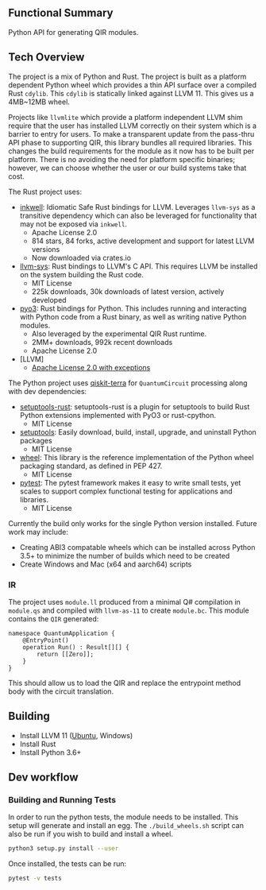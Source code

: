 ## Functional Summary

Python API for generating QIR modules.

## Tech Overview

The project is a mix of Python and Rust. The project is built as a platform dependent Python wheel which provides a thin API surface over a compiled Rust `cdylib`. This `cdylib` is statically linked against LLVM 11. This gives us a 4MB~12MB wheel.

Projects like `llvmlite` which provide a platform independent LLVM shim require that the user has installed LLVM correctly on their system which is a barrier to entry for users. 
To make a transparent update from the pass-thru API phase to supporting QIR, this library bundles all required libraries.
This changes the build requirements for the module as it now has to be built per platform. There is no avoiding the need for platform specific binaries; however, we can choose whether the user or our build systems take that cost.

The Rust project uses:
- [inkwell](https://github.com/TheDan64/inkwell): Idiomatic Safe Rust bindings for LLVM. Leverages `llvm-sys` as a transitive dependency which can also be leveraged for functionality that may not be exposed via `inkwell`.
  - Apache License 2.0
  - 814 stars, 84 forks, active development and support for latest LLVM versions
  - Now downloaded via crates.io
- [llvm-sys](https://crates.io/crates/llvm-sys): Rust bindings to LLVM's C API. This requires LLVM be installed on the system building the Rust code.
  - MIT License
  - 225k downloads, 30k downloads of latest version, actively developed
- [pyo3](https://crates.io/crates/pyo3): Rust bindings for Python. This includes running and interacting with Python code from a Rust binary, as well as writing native Python modules.
  - Also leveraged by the experimental QIR Rust runtime.
  - 2MM+ downloads, 992k recent downloads
  - Apache License 2.0
- [LLVM]
  - [Apache License 2.0 with exceptions](https://releases.llvm.org/11.0.0/LICENSE.TXT)

The Python project uses [qiskit-terra](https://pypi.org/project/qiskit-terra/) for `QuantumCircuit` processing along with dev dependencies:

- [setuptools-rust](https://pypi.org/project/setuptools-rust/): setuptools-rust is a plugin for setuptools to build Rust Python extensions implemented with PyO3 or rust-cpython.
  - MIT License
- [setuptools](https://pypi.org/project/setuptools/): Easily download, build, install, upgrade, and uninstall Python packages
  - MIT License
- [wheel](https://pypi.org/project/wheel/): This library is the reference implementation of the Python wheel packaging standard, as defined in PEP 427.
  - MIT License
- [pytest](https://pypi.org/project/pytest/): The pytest framework makes it easy to write small tests, yet scales to support complex functional testing for applications and libraries.
  - MIT License

Currently the build only works for the single Python version installed. Future work may include:
 - Creating ABI3 compatable wheels which can be installed across Python 3.5+ to minimize the number of builds which need to be created
 - Create Windows and Mac (x64 and aarch64) scripts

### IR

The project uses `module.ll` produced from a minimal Q# compilation in `module.qs` and compiled with `llvm-as-11` to create `module.bc`. This module contains the `QIR` generated:

```qsharp
namespace QuantumApplication {
    @EntryPoint()
    operation Run() : Result[][] {
        return [[Zero]];
    }
}
```

This should allow us to load the QIR and replace the entrypoint method body with the circuit translation.

## Building

- Install LLVM 11 ([Ubuntu](https://apt.llvm.org/), Windows)
- Install Rust
- Install Python 3.6+

## Dev workflow

### Building and Running Tests

In order to run the python tests, the module needs to be installed. This setup will generate and install an egg. The `./build_wheels.sh` script can also be run if you wish to build and install a wheel.

```bash
python3 setup.py install --user
```

Once installed, the tests can be run:

```bash
pytest -v tests
```

